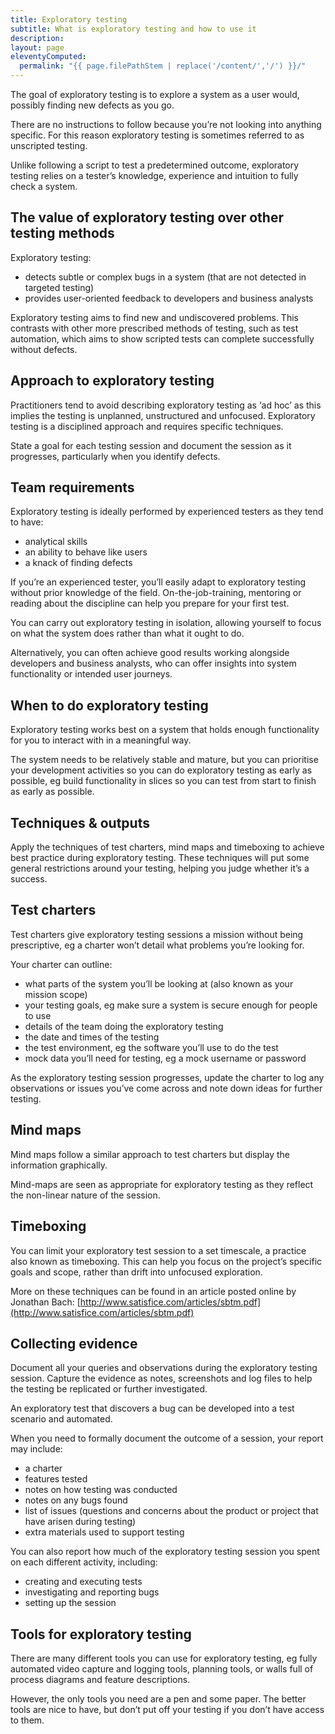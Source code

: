 ```yaml
---
title: Exploratory testing
subtitle: What is exploratory testing and how to use it
description:
layout: page
eleventyComputed:
  permalink: "{{ page.filePathStem | replace('/content/','/') }}/"
---
```


The goal of exploratory testing is to explore a system as a user would, possibly finding new defects as you go.

There are no instructions to follow because you’re not looking into anything specific. For this reason exploratory testing is sometimes referred to as unscripted testing.

Unlike following a script to test a predetermined outcome, exploratory testing relies on a tester’s knowledge, experience and intuition to fully check a system.

## The value of exploratory testing over other testing methods

Exploratory testing:

- detects subtle or complex bugs in a system (that are not detected in targeted testing)
- provides user-oriented feedback to developers and business analysts

Exploratory testing aims to find new and undiscovered problems. This contrasts with other more prescribed methods of testing, such as test automation, which aims to show scripted tests can complete successfully without defects.

## Approach to exploratory testing

Practitioners tend to avoid describing exploratory testing as ‘ad hoc’ as this implies the testing is unplanned, unstructured and unfocused. Exploratory testing is a disciplined approach and requires specific techniques.

State a goal for each testing session and document the session as it progresses, particularly when you identify defects.

## Team requirements

Exploratory testing is ideally performed by experienced testers as they tend to have:

- analytical skills
- an ability to behave like users
- a knack of finding defects

If you’re an experienced tester, you’ll easily adapt to exploratory testing without prior knowledge of the field. On-the-job-training, mentoring or reading about the discipline can help you prepare for your first test.

You can carry out exploratory testing in isolation, allowing yourself to focus on what the system does rather than what it ought to do.

Alternatively, you can often achieve good results working alongside developers and business analysts, who can offer insights into system functionality or intended user journeys.

## When to do exploratory testing

Exploratory testing works best on a system that holds enough functionality for you to interact with in a meaningful way.

The system needs to be relatively stable and mature, but you can prioritise your development activities so you can do exploratory testing as early as possible, eg build functionality in slices so you can test from start to finish as early as possible.

## Techniques & outputs

Apply the techniques of test charters, mind maps and timeboxing to achieve best practice during exploratory testing. These techniques will put some general restrictions around your testing, helping you judge whether it’s a success.

## Test charters

Test charters give exploratory testing sessions a mission without being prescriptive, eg a charter won’t detail what problems you’re looking for.

Your charter can outline:

- what parts of the system you’ll be looking at (also known as your mission scope)
- your testing goals, eg make sure a system is secure enough for people to use
- details of the team doing the exploratory testing
- the date and times of the testing
- the test environment, eg the software you’ll use to do the test
- mock data you’ll need for testing, eg a mock username or password

As the exploratory testing session progresses, update the charter to log any observations or issues you’ve come across and note down ideas for further testing.

## Mind maps

Mind maps follow a similar approach to test charters but display the information graphically.

Mind-maps are seen as appropriate for exploratory testing as they reflect the non-linear nature of the session.

## Timeboxing

You can limit your exploratory test session to a set timescale, a practice also known as timeboxing. This can help you focus on the project’s specific goals and scope, rather than drift into unfocused exploration.

More on these techniques can be found in an article posted online by Jonathan Bach: [http://www.satisfice.com/articles/sbtm.pdf](http://www.satisfice.com/articles/sbtm.pdf)

## Collecting evidence

Document all your queries and observations during the exploratory testing session. Capture the evidence as notes, screenshots and log files to help the testing be replicated or further investigated.

An exploratory test that discovers a bug can be developed into a test scenario and automated.

When you need to formally document the outcome of a session, your report may include:

- a charter
- features tested
- notes on how testing was conducted
- notes on any bugs found
- list of issues (questions and concerns about the product or project that have arisen during testing)
- extra materials used to support testing

You can also report how much of the exploratory testing session you spent on each different activity, including:

- creating and executing tests
- investigating and reporting bugs
- setting up the session

## Tools for exploratory testing

There are many different tools you can use for exploratory testing, eg fully automated video capture and logging tools, planning tools, or walls full of process diagrams and feature descriptions.

However, the only tools you need are a pen and some paper. The better tools are nice to have, but don’t put off your testing if you don’t have access to them.
